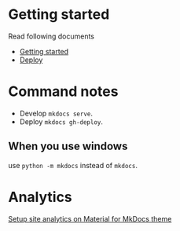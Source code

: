 # Getting started
Read following documents
- [Getting started](https://www.mkdocs.org/getting-started/)
- [Deploy](https://www.mkdocs.org/user-guide/deploying-your-docs/)

# Command notes
- Develop `mkdocs serve`.
- Deploy `mkdocs gh-deploy`.

## When you use windows
use `python -m mkdocs` instead of `mkdocs`.

# Analytics
[Setup site analytics on Material for MkDocs theme](https://squidfunk.github.io/mkdocs-material/setup/setting-up-site-analytics/)